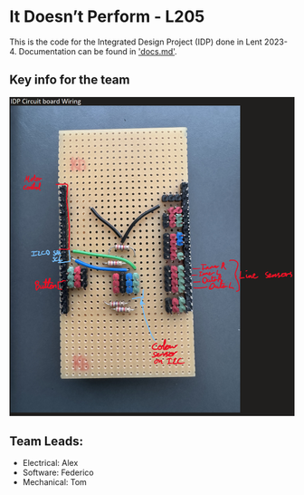 #  It Doesn’t Perform - L205
This is the code for the Integrated Design Project (IDP) done in Lent 2023-4. Documentation can be found in ['docs.md'](docs.md). 

## Key info for the team
![Circuit Diagram](CircuitBoardWiring.png)

## Team Leads:
- Electrical: Alex
- Software: Federico
- Mechanical: Tom



